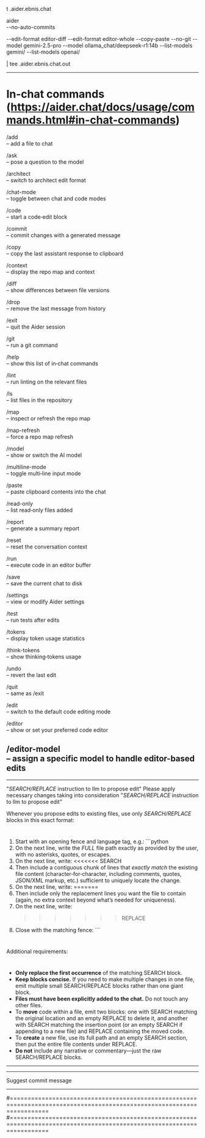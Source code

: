 t .aider.ebnis.chat

aider \
--no-auto-commits


--edit-format editor-diff
--edit-format editor-whole
--copy-paste
--no-git
--model gemini-2.5-pro
--model ollama_chat/deepseek-r1:14b
--list-models gemini/
--list-models openai/


| tee .aider.ebnis.chat.out

-------------------------------------------------------------------------------
# In‑chat commands (https://aider.chat/docs/usage/commands.html#in-chat-commands)
/add  
– add a file to chat

/ask  
– pose a question to the model

/architect  
– switch to architect edit format

/chat-mode  
– toggle between chat and code modes

/code  
– start a code‑edit block

/commit  
– commit changes with a generated message

/copy  
– copy the last assistant response to clipboard

/context  
– display the repo map and context

/diff  
– show differences between file versions

/drop  
– remove the last message from history

/exit  
– quit the Aider session

/git  
– run a git command

/help  
– show this list of in‑chat commands

/lint  
– run linting on the relevant files

/ls  
– list files in the repository

/map  
– inspect or refresh the repo map

/map-refresh  
– force a repo map refresh

/model  
– show or switch the AI model

/multiline-mode  
– toggle multi‑line input mode

/paste  
– paste clipboard contents into the chat

/read-only  
– list read‑only files added

/report  
– generate a summary report

/reset  
– reset the conversation context

/run  
– execute code in an editor buffer

/save  
– save the current chat to disk

/settings  
– view or modify Aider settings

/test  
– run tests after edits

/tokens  
– display token usage statistics

/think-tokens  
– show thinking‑tokens usage

/undo  
– revert the last edit

/quit  
– same as /exit

/edit  
– switch to the default code editing mode

/editor  
– show or set your preferred code editor

/editor-model  
– assign a specific model to handle editor-based edits
-------------------------------------------------------------------------------

-------------------------------------------------------------------------------
"*SEARCH/REPLACE* instruction to llm to propose edit"
Please apply necessary changes taking into consideration "*SEARCH/REPLACE* instruction to llm to propose edit"

Whenever you propose edits to existing files, use only *SEARCH/REPLACE* blocks in this exact format:
#
1. Start with an opening fence and language tag, e.g.: ```python
2. On the next line, write the *FULL* file path exactly as provided by the user, with no asterisks, quotes, or escapes.
3. On the next line, write:
   <<<<<<< SEARCH
4. Then include a contiguous chunk of lines that *exactly match* the existing file content (character‑for‑character, including comments, quotes, JSON/XML markup, etc.) sufficient to uniquely locate the change.
5. On the next line, write: =======
6. Then include only the replacement lines you want the file to contain (again, no extra context beyond what’s needed for uniqueness).
7. On the next line, write:
   >>>>>>> REPLACE
8. Close with the matching fence: ```
#
Additional requirements:
#
- **Only replace the first occurrence** of the matching SEARCH block.
- **Keep blocks concise.** If you need to make multiple changes in one file, emit multiple small SEARCH/REPLACE blocks rather than one giant block.
- **Files must have been explicitly added to the chat.** Do not touch any other files.
- To **move** code within a file, emit two blocks: one with SEARCH matching the original location and an empty REPLACE to delete it, and another with SEARCH matching the insertion point (or an empty SEARCH if appending to a new file) and REPLACE containing the moved code.
- To **create** a new file, use its full path and an empty SEARCH section, then put the entire file contents under REPLACE.
- **Do not** include any narrative or commentary—just the raw SEARCH/REPLACE blocks.

-------------------------------------------------------------------------------


-------------------------------------------------------------------------------

Suggest commit message

-------------------------------------------------------------------------------

#=======================================================================================================================
#=======================================================================================================================
